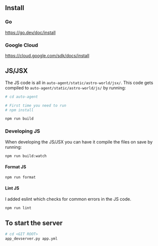 ## Install

### Go

https://go.dev/doc/install

### Google Cloud

https://cloud.google.com/sdk/docs/install


## JS/JSX

The JS code is all in `auto-agent/static/astro-world/jsx/`. This code gets compiled to `auto-agent/static/astro-world/js/` by running:

```sh
# cd auto-agent

# First time you need to run
# npm install 

npm run build
```

### Developing JS

When developing the JS/JSX you can have it compile the files on save by running:

```sh
npm run build:watch
```

#### Format JS

```sh
npm run format
```

#### Lint JS

I added eslint which checks for common errors in the JS code.

```sh
npm run lint
```

## To start the server

```sh
# cd <GIT ROOT>
app_devserver.py app.yml
```